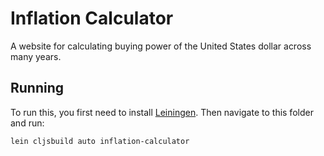 # Inflation Calculator

A website for calculating buying power of the United States dollar across many years.

## Running

To run this, you first need to install [Leiningen](http://github.com/technomancy/leiningen). Then navigate to this folder and run:

    lein cljsbuild auto inflation-calculator